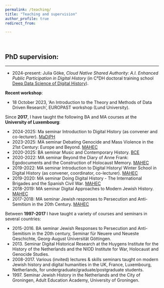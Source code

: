 ```yaml
---
permalink: /teaching/
title: "Teaching and supervision"
author_profile: true
redirect_from: 

---
```


<br/>


## PhD supervision:

---

- 2024-present: Julia Göke, _Cloud Native Shared Authority: A.I. Enhanced Public Participation in Digital History_ (in C²DH doctoral training school [Deep Data Science of Digital History](https://dhh.uni.lu/d4h/)).


**Recent workshop**:
* 18 October 2023, ‘An Introduction to the Theory and Methods of Data Driven Research’, EUROPAST workshop (Lund University).


Since **2017**, I have taught the following BA and MA courses at the **University of Luxembourg**:
* 2024-2025: Ma seminar Introduction to Digital History (as convener and co-lecturer). [MaDiPH](https://www.uni.lu/fhse-en/study-programs/master-in-digital-and-public-history/)
* 2023-2025: MA seminar Debating Genocide and Mass Violence in the 21st Century: Europe and Beyond. [MAHEC](https://www.uni.lu/fhse-en/study-programs/master-en-histoire-europeenne-contemporaine/)
* 2020-2025: BA seminar Music and Contemporary History. [BCE](https://www.uni.lu/fhse-en/study-programs/bachelor-en-cultures-europeennes-histoire/)
* 2020-2022: MA seminar Beyond the Diary of Anne Frank: Egodocuments and the Construction of Holocaust Memory. [MAHEC](https://www.uni.lu/fhse-en/study-programs/master-en-histoire-europeenne-contemporaine/)
* 2019-2022: MA seminar Introduction to Digital History/ Winter School in Digital History (as convener, coordinator, co-lecturer). [MAHEC](https://www.uni.lu/fhse-en/study-programs/master-en-histoire-europeenne-contemporaine/)
* 2019-2020: MA seminar Doing Digital History - The International Brigades and the Spanish Civil War. [MAHEC](https://www.uni.lu/fhse-en/study-programs/master-en-histoire-europeenne-contemporaine/)
* 2018-2019: MA seminar Digital Approaches to Modern Jewish History. [MAHEC](https://www.uni.lu/fhse-en/study-programs/master-en-histoire-europeenne-contemporaine/)
* 2017-2018: MA seminar Jewish responses to Persecution and Anti-Semitism in the 20th Century. [MAHEC](https://www.uni.lu/fhse-en/study-programs/master-en-histoire-europeenne-contemporaine/)


Between **1997-2017** I have taught a variety of courses and seminars in several countries:
* 2015-2016. BA seminar Jewish Responses to Persecution and Anti-Semitism in the 20th century, Seminar für Neuere und Neueste Geschichte, Georg-August Universität Göttingen.
* 2013\. Seminar Digital Historical Research at the Huygens Institute for the History of the Netherlands and the NIOD Institute for War, Holocaust and Genocide Studies.
* 2008-2017. Various (invited) lectures & skills seminars taught on modern Jewish history and digital humanities in the UK, France, Luxembourg, Netherlands, for undergraduate/graduate/postgraduate students.
* 1997\. Seminar Jewish History in the Netherlands and the City of Groningen, Adult Education Academy, University of Groningen.


